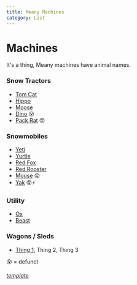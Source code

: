 ```yaml
---
title: Meany Machines
category: List
---
```

# Machines
It's a thing, Meany machines have animal names.

### Snow Tractors

* [Tom Cat](Tom-Cat)
* [Hippo](Hippo)
* [Moose](Moose)
* [Dino](Dino) 😵
* [Pack Rat](Pack-Rat) 😵

### Snowmobiles

* [Yeti](Yeti)
* [Yurtle](Yurtle)
* [Red Fox](Red-Fox)
* [Red Rooster](Red-Rooster)
* [Mouse](Mouse) 😵
* [Yak](Yak) 😵⚡️

### Utility

* [Ox](Ox)
* [Beast](Beast)

### Wagons / Sleds

* [Thing 1](Thing-1), Thing 2, Thing 3

😵 = defunct
###### [template](Machine-Template)